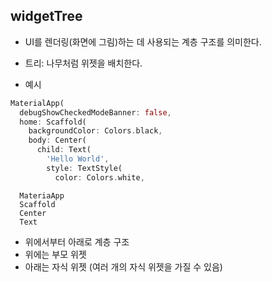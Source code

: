 ## widgetTree

- UI를 렌더링(화면에 그림)하는 데 사용되는 계층 구조를 의미한다.
- 트리: 나무처럼 위젯을 배치한다.

- 예시

```Dart
MaterialApp(  
  debugShowCheckedModeBanner: false,  
  home: Scaffold(  
    backgroundColor: Colors.black,  
    body: Center(  
      child: Text(  
        'Hello World',  
        style: TextStyle(  
          color: Colors.white,
```
	  MateriaApp
	  Scaffold
	  Center
	  Text
  
- 위에서부터 아래로 계층 구조
- 위에는 부모 위젯
- 아래는 자식 위젯 (여러 개의 자식 위젯을 가질 수 있음)
